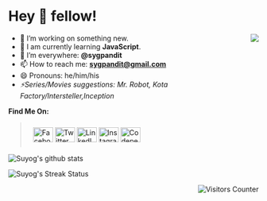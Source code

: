 # Hey 👋 fellow!
<img align="right" src="https://github-readme-stats.vercel.app/api/top-langs/?username=sygpandit&layout=compact&theme=blueberry"/>

- 🔭 I’m working on something new.
- 🌱 I am currently learning **JavaScript**.
- 🤔 I’m everywhere: **@sygpandit**
- 📫 How to reach me: **sygpandit@gmail.com** 
- 😄 Pronouns: he/him/his
- <i> ⚡Series/Movies suggestions: Mr. Robot, Kota Factory/Intersteller,Inception </i>


 **Find Me On:**
> <p align="left" style="padding:10px 10px 10px 10px">
> <a href="https://fb.com/sygpandit" target="blank"><img align="center" src="https://raw.githubusercontent.com/rahuldkjain/github-profile-readme-generator/master/src/images/icons/Social/facebook.svg" alt="Facebook" height="30" width="40" /></a>
> <a href="https://twitter.com/sygpandit" target="blank"><img align="center" src="https://raw.githubusercontent.com/rahuldkjain/github-profile-readme-generator/master/src/images/icons/Social/twitter.svg" alt="Twitter" height="30" width="40" /></a>
> <a href="https://linkedin.com/in/sygpandit" target="blank"><img align="center" src="https://raw.githubusercontent.com/rahuldkjain/github-profile-readme-generator/master/src/images/icons/Social/linked-in-alt.svg" alt="LinkedIn" height="30" width="40" /></a>
> <a href="https://instagram.com/sygpandit" target="blank"><img align="center" src="https://raw.githubusercontent.com/rahuldkjain/github-profile-readme-generator/master/src/images/icons/Social/instagram.svg" alt="Instagram" height="30" width="40" /></a>
> <a href="https://codepen.io/sygpandit" target="blank"><img align="center" src="https://raw.githubusercontent.com/rahuldkjain/github-profile-readme-generator/master/src/images/icons/Social/codepen.svg" alt="Codepen" height="30" width="40" /></a>

</p>


![Suyog's github stats](https://github-readme-stats.vercel.app/api?username=sygpandit&show_icons=true&theme=blueberry)

![Suyog's Streak Status](https://github-readme-streak-stats.herokuapp.com/?user=sygpandit&theme=blueberry&layout=compact)

<img align="right" src="https://visitor-badge.glitch.me/badge?page_id=sygpandit.sygpandit" alt="Visitors Counter" />
